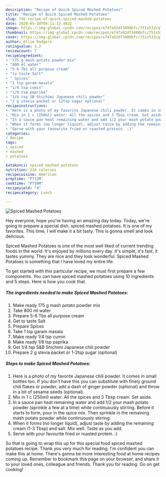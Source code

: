 ```yaml
---
description: "Recipe of Quick Spiced Mashed Potatoes"
title: "Recipe of Quick Spiced Mashed Potatoes"
slug: 745-recipe-of-quick-spiced-mashed-potatoes
date: 2020-05-30T04:11:13.493Z
image: https://img-global.cpcdn.com/recipes/e74fa92df3480bfc/751x532cq70/spiced-mashed-potatoes-recipe-main-photo.jpg
thumbnail: https://img-global.cpcdn.com/recipes/e74fa92df3480bfc/751x532cq70/spiced-mashed-potatoes-recipe-main-photo.jpg
cover: https://img-global.cpcdn.com/recipes/e74fa92df3480bfc/751x532cq70/spiced-mashed-potatoes-recipe-main-photo.jpg
author: Ollie Rodgers
ratingvalue: 3.2
reviewcount: 7
recipeingredient:
- "175 g mash potato powder mix"
- "800 ml water"
- "5-6 Tbs all purpose cream"
- "to taste Salt"
- " Spices"
- "1 tsp garam masala"
- "1/4 tsp cumin"
- "1/8 tsp paprika"
- "1/4 tsp SB Shichimi Japanese chili powder"
- "2 g stevia packet or 12tsp sugar optional"
recipeinstructions:
- "Here is a photo of my favorite Japanese chili powder. It comes in small bottles too. If you don’t have this you can substitute with finely ground chili flakes or powder, add a dash of ginger powder (optional) and throw in a bit of sesame seeds (optional)."
- "Mix in 1 c (250ml) water: All the spices and 3 Tbsp cream. Set aside."
- "In a sauce pan heat remaining water and add 1/2 your mash potato powder (sprinkle a few at a time) while continuously stirring. Before it starts to form, pour in the spice mix. Then sprinkle in the remaining mash potato powder while continuously stirring."
- "When it forms (no longer liquid), adjust taste by adding the remaining cream (1-3 Tbsp) and salt. Mix well. Taste as you add."
- "Serve with your favourite fried or roasted protein. :)"
categories:
- Recipe
tags:
- spiced
- mashed
- potatoes

katakunci: spiced mashed potatoes 
nutrition: 214 calories
recipecuisine: American
preptime: "PT12M"
cooktime: "PT39M"
recipeyield: "4"
recipecategory: Lunch

---
```



![Spiced Mashed Potatoes](https://img-global.cpcdn.com/recipes/e74fa92df3480bfc/751x532cq70/spiced-mashed-potatoes-recipe-main-photo.jpg)

Hey everyone, hope you're having an amazing day today. Today, we're going to prepare a special dish, spiced mashed potatoes. It is one of my favorites. This time, I will make it a bit tasty. This is gonna smell and look delicious.

Spiced Mashed Potatoes is one of the most well liked of current trending foods in the world. It's enjoyed by millions every day. It's simple, it's fast, it tastes yummy. They are nice and they look wonderful. Spiced Mashed Potatoes is something that I have loved my entire life.




To get started with this particular recipe, we must first prepare a few components. You can have spiced mashed potatoes using 10 ingredients and 5 steps. Here is how you cook that.

<!--inarticleads1-->

##### The ingredients needed to make Spiced Mashed Potatoes:

1. Make ready 175 g mash potato powder mix
1. Take 800 ml water
1. Prepare 5-6 Tbs all purpose cream
1. Get to taste Salt
1. Prepare  Spices
1. Take 1 tsp garam masala
1. Make ready 1/4 tsp cumin
1. Make ready 1/8 tsp paprika
1. Get 1/4 tsp S&amp;B Shichimi Japanese chili powder
1. Prepare 2 g stevia packet or 1-2tsp sugar (optional)




<!--inarticleads2-->

##### Steps to make Spiced Mashed Potatoes:

1. Here is a photo of my favorite Japanese chili powder. It comes in small bottles too. If you don’t have this you can substitute with finely ground chili flakes or powder, add a dash of ginger powder (optional) and throw in a bit of sesame seeds (optional).
1. Mix in 1 c (250ml) water: All the spices and 3 Tbsp cream. Set aside.
1. In a sauce pan heat remaining water and add 1/2 your mash potato powder (sprinkle a few at a time) while continuously stirring. Before it starts to form, pour in the spice mix. Then sprinkle in the remaining mash potato powder while continuously stirring.
1. When it forms (no longer liquid), adjust taste by adding the remaining cream (1-3 Tbsp) and salt. Mix well. Taste as you add.
1. Serve with your favourite fried or roasted protein. :)




So that is going to wrap this up for this special food spiced mashed potatoes recipe. Thank you very much for reading. I'm confident you can make this at home. There's gonna be more interesting food at home recipes coming up. Remember to bookmark this page on your browser, and share it to your loved ones, colleague and friends. Thank you for reading. Go on get cooking!
